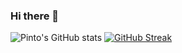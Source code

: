 ### Hi there 👋

![Pinto's GitHub stats](https://github-readme-stats.vercel.app/api?username=Pinto565&theme=vue&show_icons=true&)
[![GitHub Streak](http://github-readme-streak-stats.herokuapp.com?user=Pinto565&fire=42B883&ring=42B883&currStreakLabel=42B883)](https://git.io/streak-stats)

